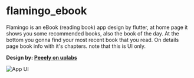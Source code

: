 # flamingo_ebook

Flamingo is an eBook (reading book) app design by flutter, at home page it shows you some recommended books, also the book of the day. At the bottom you gonna find your most recent book that you read. On details page book info with it's chapters. note that this is UI only.

**Design by: [Peeely on uplabs](https://www.uplabs.com/posts/free-book-reading-app)**

![App UI](https://assets.materialup.com/uploads/8cb26b09-b54d-4cc1-b10c-71d89ad00db6/attachment.png)
